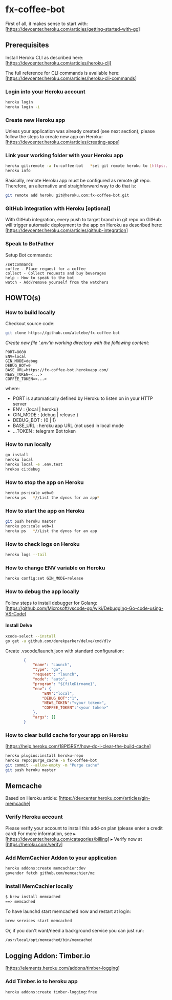 # fx-coffee-bot

First of all, it makes sense to start with:
    [<https://devcenter.heroku.com/articles/getting-started-with-go]>

## Prerequisites

Install Heroku CLI as described here:
    [<https://devcenter.heroku.com/articles/heroku-cli]>

The full reference for CLI commands is available here:
    [<https://devcenter.heroku.com/articles/heroku-cli-commands]>

### Login into your Heroku account

```bash
heroku login
heroku login -i
```

### Create new Heroku app

Unless your application was already created (see next section), please follow the steps to create new app on Heroku:
    [<https://devcenter.heroku.com/articles/creating-apps]>

### Link your working folder with your Heroku app

```bash
heroku git:remote -a fx-coffee-bot   *set git remote heroku to [https://git.heroku.com/fx-coffee-bot.git]*
heroku info
```

Basically, remote Heroku app must be configured as remote git repo. Therefore, an alternative and straighforward way to do that is:

```bash
git remote add heroku git@heroku.com:fx-coffee-bot.git
```

### GitHub integration with Heroku [optional]

With GitHub integration, every push to target branch in git repo on GitHub will trigger automatic deployment to the app on Heroku as described here:
    [<https://devcenter.heroku.com/articles/github-integration]>

### Speak to BotFather

Setup Bot commands:

```command
/setcommands
coffee - Place request for a coffee
collect - Collect requests and buy beverages
help - How to speak to the bot
watch - Add/remove yourself from the watchers
```

## HOWTO(s)

### How to build locally

Checkout source code:

```bash
git clone https://github.com/alelebe/fx-coffee-bot
```

*Create new file '.env'in working directory with the following content:*

```prop
PORT=8080
ENV=local
GIN_MODE=debug
DEBUG_BOT=0
BASE_URL=https://fx-coffee-bot.herokuapp.com/
NEWS_TOKEN=<...>
COFFEE_TOKEN=<...>
```

where:

- PORT is automatically defined by Heroku to listen on in your HTTP server
- ENV : {local | heroku}
- GIN_MODE : {debug | release }
- DEBUG_BOT : {0 | 1}
- BASE_URL : heroku app URL (not used in local mode
- ...TOKEN : telegram Bot token

### How to run locally

```bash
go install
heroku local
heroku local -e .env.test
hrekou ci:debug
```

### How to stop the app on Heroku

```bash
heroku ps:scale web=0
heroku ps   *//List the dynos for an app*
```

### How to start the app on Heroku

```bash
git push heroku master
heroku ps:scale web=1
heroku ps   *//List the dynos for an app
```

### How to check logs on Heroku

```bash
heroku logs --tail
```

### How to change ENV variable on Heroku

```bash
heroku config:set GIN_MODE=release
```

### How to debug the app locally

Follow steps to install debugger for Golang:[<https://github.com/Microsoft/vscode-go/wiki/Debugging-Go-code-using-VS-Code]>

#### Install Delve

```bash
xcode-select --install
go get -u github.com/derekparker/delve/cmd/dlv
```

Create .vscode/launch.json with standard configuration:

```json
        {
            "name": "Launch",
            "type": "go",
            "request": "launch",
            "mode": "auto",
            "program": "${fileDirname}",
            "env": {
                "ENV":"local",
                "DEBUG_BOT":"1",
                "NEWS_TOKEN":"<your token>",
                "COFFEE_TOKEN":"<your token>"
            },
            "args": []
        }
```

### How to clear build cache for your app on Heroku

[<https://help.heroku.com/18PI5RSY/how-do-i-clear-the-build-cache]>

```bash
heroku plugins:install heroku-repo
heroku repo:purge_cache -a fx-coffee-bot
git commit --allow-empty -m "Purge cache"
git push heroku master
```

## Memcache

Based on Heroku article: [<https://devcenter.heroku.com/articles/gin-memcache]>

### Verify Heroku account

Please verify your account to install this add-on plan (please enter a credit card) For more information, see
 ▸    [<https://devcenter.heroku.com/categories/billing]>
 ▸    Verify now at [<https://heroku.com/verify]>

### Add MemCachier Addon to your application

```bash
heroku addons:create memcachier:dev
govendor fetch github.com/memcachier/mc
```

### Install MemCachier locally

```bash
$ brew install memcached
==> memcached
```

To have launchd start memcached now and restart at login:

```bash
brew services start memcached
```

Or, if you don't want/need a background service you can just run:

```bash
/usr/local/opt/memcached/bin/memcached
```

## Logging Addon: Timber.io

[<https://elements.heroku.com/addons/timber-logging]>

### Add Timber.io to heroku app

```bash
heroku addons:create timber-logging:free
```
